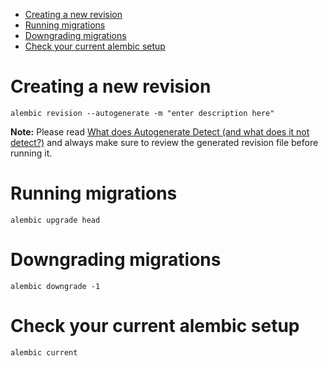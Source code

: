 <!-- START doctoc generated TOC please keep comment here to allow auto update -->
<!-- DON'T EDIT THIS SECTION, INSTEAD RE-RUN doctoc TO UPDATE -->

- [Creating a new revision](#creating-a-new-revision)
- [Running migrations](#running-migrations)
- [Downgrading migrations](#downgrading-migrations)
- [Check your current alembic setup](#check-your-current-alembic-setup)

<!-- END doctoc generated TOC please keep comment here to allow auto update -->

# Creating a new revision
```
alembic revision --autogenerate -m "enter description here"
```
**Note:** Please read [What does Autogenerate Detect (and what does it not detect?)](https://alembic.sqlalchemy.org/en/latest/autogenerate.html#what-does-autogenerate-detect-and-what-does-it-not-detect) and always make sure to review the generated revision file before running it.

# Running migrations
```
alembic upgrade head
```
# Downgrading migrations
```
alembic downgrade -1
```

# Check your current alembic setup
```
alembic current
```
